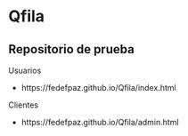 # Qfila
## Repositorio de prueba
Usuarios
<ul>
  <li>https://fedefpaz.github.io/Qfila/index.html</li>
</ul>
Clientes
<ul>
  <li>https://fedefpaz.github.io/Qfila/admin.html</li>
</ul>
